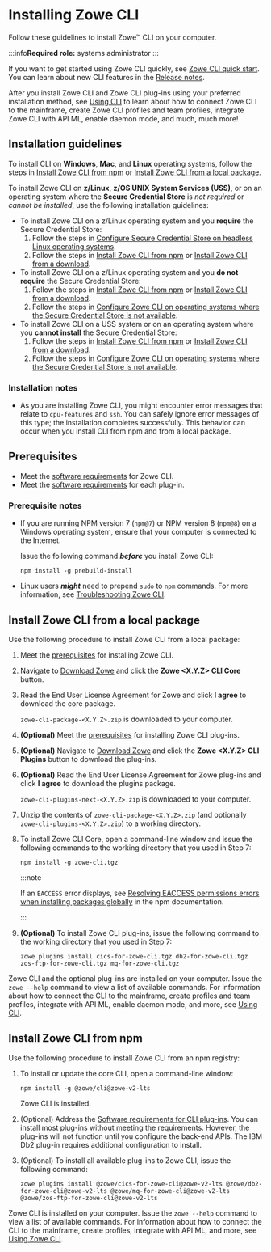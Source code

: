 # Installing Zowe CLI

Follow these guidelines to install Zowe&trade; CLI on your computer.

:::info**Required role:** systems administrator
:::

If you want to get started using Zowe CLI quickly, see [Zowe CLI quick start](../getting-started/cli-getting-started.md). You can learn about new CLI features in the [Release notes](../whats-new/release-notes/release-notes-overview.md).

After you install Zowe CLI and Zowe CLI plug-ins using your preferred installation method, see [Using CLI](../user-guide/cli-using-usingcli.md) to learn about how to connect Zowe CLI to the mainframe, create Zowe CLI profiles and team profiles, integrate Zowe CLI with API ML, enable daemon mode, and much, much more!

## Installation guidelines
  


To install CLI on **Windows**, **Mac**, and **Linux** operating systems, follow the steps in [Install Zowe CLI from npm](#install-zowe-cli-from-npm) or [Install Zowe CLI from a local package](#install-zowe-cli-from-a-local-package).

To install Zowe CLI on **z/Linux**, **z/OS UNIX System Services (USS)**, or on an operating system where the **Secure Credential Store** is *not required* or *cannot be installed*, use the following installation guidelines:

-  To install Zowe CLI on a z/Linux operating system and you **require** the Secure Credential Store:
   1. Follow the steps in [Configure Secure Credential Store on headless Linux operating systems](./cli-configure-scs-on-headless-linux-os.md).
   2. Follow the steps in [Install Zowe CLI from npm](#install-zowe-cli-from-npm) or [Install Zowe CLI from a download](#install-zowe-cli-from-a-local-package).
-  To install Zowe CLI on a z/Linux operating system and you **do not require** the Secure Credential Store:
   1. Follow the steps in [Install Zowe CLI from npm](#install-zowe-cli-from-npm) or [Install Zowe CLI from a download](#install-zowe-cli-from-a-local-package).
   2. Follow the steps in [Configure Zowe CLI on operating systems where the Secure Credential Store is not available](./cli-configure-cli-on-os-where-scs-unavailable.md).
-  To install Zowe CLI on a USS system or on an operating system where you **cannot install** the Secure Credential Store:
   1. Follow the steps in [Install Zowe CLI from npm](#install-zowe-cli-from-npm) or [Install Zowe CLI from a download](#install-zowe-cli-from-a-local-package).
   2. Follow the steps in [Configure Zowe CLI on operating systems where the Secure Credential Store is not available](./cli-configure-cli-on-os-where-scs-unavailable.md).

### Installation notes

- As you are installing Zowe CLI, you might encounter error messages that relate to `cpu-features` and `ssh`. You can safely ignore error messages of this type; the installation completes successfully. This behavior can occur when you install CLI from npm and from a local package.

## Prerequisites

- Meet the [software requirements](../user-guide/systemrequirements-cli.md) for Zowe CLI.
- Meet the [software requirements](../user-guide/cli-swreqplugins.md) for each plug-in.

### Prerequisite notes

- If you are running NPM version 7 (`npm@7`) or NPM version 8 (`npm@8`) on a Windows operating system, ensure that your computer is connected to the Internet.

   Issue the following command ***before*** you install Zowe CLI:

   ```
   npm install -g prebuild-install
   ```

- Linux users ***might*** need to prepend `sudo` to `npm` commands. For more information, see [Troubleshooting Zowe CLI](../troubleshoot/cli/troubleshoot-cli.md).

## Install Zowe CLI from a local package

Use the following procedure to install Zowe CLI from a local package:

1. Meet the [prerequisites](#prerequisites) for installing Zowe CLI.

2. Navigate to [Download Zowe](https://www.zowe.org/download.html) and click the **Zowe \<X.Y.Z\> CLI Core** button.

3. Read the End User License Agreement for Zowe and click **I agree** to download the core package.

    `zowe-cli-package-<X.Y.Z>.zip` is downloaded to your computer.

4. **(Optional)** Meet the [prerequisites](#prerequisites) for installing Zowe CLI plug-ins.
5. **(Optional)** Navigate to [Download Zowe](https://www.zowe.org/download.html) and click the **Zowe \<X.Y.Z\> CLI Plugins** button to download the plug-ins.

6. **(Optional)** Read the End User License Agreement for Zowe plug-ins and click **I agree** to download the plugins package.

    `zowe-cli-plugins-next-<X.Y.Z>.zip` is downloaded to your computer.

7. Unzip the contents of `zowe-cli-package-<X.Y.Z>.zip` (and optionally `zowe-cli-plugins-<X.Y.Z>.zip`) to a working directory.

8. To install Zowe CLI Core, open a command-line window and issue the following commands to the working directory that you used in Step 7:

   ```
   npm install -g zowe-cli.tgz
   ```

   :::note
   
   If an `EACCESS` error displays, see [Resolving EACCESS permissions errors when installing packages globally](https://docs.npmjs.com/resolving-eacces-permissions-errors-when-installing-packages-globally) in the npm documentation.

   :::

9. **(Optional)** To install Zowe CLI plug-ins, issue the following command to the working directory that you used in Step 7: 

   ```
   zowe plugins install cics-for-zowe-cli.tgz db2-for-zowe-cli.tgz zos-ftp-for-zowe-cli.tgz mq-for-zowe-cli.tgz
   ```

Zowe CLI and the optional plug-ins are installed on your computer. Issue the `zowe --help` command to view a list of available commands. For information about how to connect the CLI to the mainframe, create profiles and team profiles, integrate with API ML, enable daemon mode, and more, see [Using CLI](../user-guide/cli-using-usingcli.md).

## Install Zowe CLI from npm

Use the following procedure to install Zowe CLI from an npm registry:

1. To install or update the core CLI, open a command-line window:

   ```
   npm install -g @zowe/cli@zowe-v2-lts
   ```

   Zowe CLI is installed.

2. (Optional) Address the [Software requirements for CLI plug-ins](../user-guide/cli-swreqplugins.md). You can install most plug-ins without meeting the requirements. However, the plug-ins will not function until you configure the back-end APIs. The IBM Db2 plug-in requires additional configuration to install.

3. (Optional) To install all available plug-ins to Zowe CLI, issue the following command:
   
   ```
   zowe plugins install @zowe/cics-for-zowe-cli@zowe-v2-lts @zowe/db2-for-zowe-cli@zowe-v2-lts @zowe/mq-for-zowe-cli@zowe-v2-lts @zowe/zos-ftp-for-zowe-cli@zowe-v2-lts
   ```

Zowe CLI is installed on your computer. Issue the `zowe --help` command to view a list of available commands. For information about how to connect the CLI to the mainframe, create profiles, integrate with API ML, and more, see [Using Zowe CLI](../user-guide/cli-using-usingcli.md).